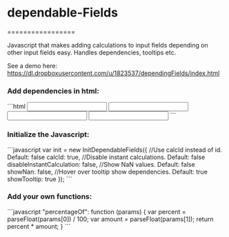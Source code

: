 <h1>dependable-Fields</h1>
=================

Javascript that makes adding calculations to input fields depending on other input fields easy. Handles dependencies, tooltips etc.

See a demo here:
https://dl.dropboxusercontent.com/u/1823537/dependingFields/index.html

<h3>Add dependencies in html:</h3>
```html
<input calcid="a" />
<input calcid="b" />
<input calcid="c" calculation="sum a b" />
<input calcid="d" calculation="copy c" />
```

<h3>Initialize the Javascript:</h3>
```javascript
            var init = new InitDependableFields({
                //Use calcId instead of id. Default: false
                calcId: true,
                //Disable instant calculations. Default: false
                disableInstantCalculation: false,
                //Show NaN values. Default: false
                showNan: false,
                //Hover over tooltip show dependencies. Default: true
                showTooltip: true
            });
```

<h3>Add your own functions:</h3>
```javascript
"percentageOf": function (params) {
            var percent = parseFloat(params[0]) / 100;
            var amount = parseFloat(params[1]);
            return percent * amount;
        }
```